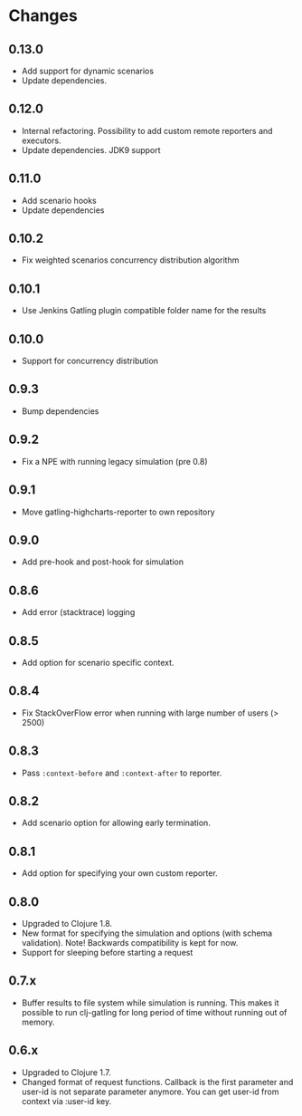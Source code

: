 # Changes

## 0.13.0

* Add support for dynamic scenarios
* Update dependencies.

## 0.12.0

* Internal refactoring. Possibility to add custom remote reporters and executors.
* Update dependencies. JDK9 support

## 0.11.0

* Add scenario hooks
* Update dependencies

## 0.10.2

* Fix weighted scenarios concurrency distribution algorithm

## 0.10.1

* Use Jenkins Gatling plugin compatible folder name for the results

## 0.10.0

* Support for concurrency distribution

## 0.9.3

* Bump dependencies

## 0.9.2

* Fix a NPE with running legacy simulation (pre 0.8)

## 0.9.1

* Move gatling-highcharts-reporter to own repository

## 0.9.0

* Add pre-hook and post-hook for simulation

## 0.8.6

* Add error (stacktrace) logging

## 0.8.5

* Add option for scenario specific context.

## 0.8.4

* Fix StackOverFlow error when running with large number of users (> 2500)

## 0.8.3

* Pass `:context-before` and `:context-after` to reporter.

## 0.8.2

* Add scenario option for allowing early termination.

## 0.8.1

* Add option for specifying your own custom reporter.

## 0.8.0

* Upgraded to Clojure 1.8.
* New format for specifying the simulation and options (with schema validation).
  Note! Backwards compatibility is kept for now.
* Support for sleeping before starting a request

## 0.7.x

* Buffer results to file system while simulation is running.
  This makes it possible to run clj-gatling for long period of time without
  running out of memory.

## 0.6.x

* Upgraded to Clojure 1.7.
* Changed format of request functions.
  Callback is the first parameter and user-id is not separate parameter anymore.
  You can get user-id from context via :user-id key.
